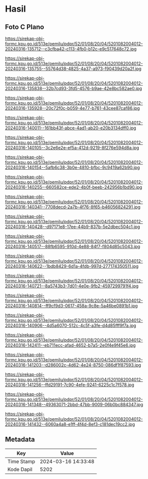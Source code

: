 # Hasil

## Foto C Plano

https://sirekap-obj-formc.kpu.go.id/513e/pemilu/pdpr/52/01/08/20/04/5201082004012-20240316-135712--c3cfba42-c113-4fb0-b12c-e9c517648c72.jpg

https://sirekap-obj-formc.kpu.go.id/513e/pemilu/pdpr/52/01/08/20/04/5201082004012-20240316-135755--55764d38-4825-4a37-a973-f90439d20a2f.jpg

https://sirekap-obj-formc.kpu.go.id/513e/pemilu/pdpr/52/01/08/20/04/5201082004012-20240316-135838--32b7cd93-3fd5-4576-b9ae-42e8bc582ae0.jpg

https://sirekap-obj-formc.kpu.go.id/513e/pemilu/pdpr/52/01/08/20/04/5201082004012-20240316-135928--20c72f0c-b059-4e77-b761-43cee87caf86.jpg

https://sirekap-obj-formc.kpu.go.id/513e/pemilu/pdpr/52/01/08/20/04/5201082004012-20240316-140011--161bb43f-abce-4ad1-ab20-e20b3134dff0.jpg

https://sirekap-obj-formc.kpu.go.id/513e/pemilu/pdpr/52/01/08/20/04/5201082004012-20240316-140105--3c2e6e2e-ef5a-412d-9219-8f276e594d8a.jpg

https://sirekap-obj-formc.kpu.go.id/513e/pemilu/pdpr/52/01/08/20/04/5201082004012-20240316-140154--5afb6c38-3b0e-4810-bfbc-9c9419a62b90.jpg

https://sirekap-obj-formc.kpu.go.id/513e/pemilu/pdpr/52/01/08/20/04/5201082004012-20240316-140255--660582ce-ede2-4b0f-beeb-242956b1bd90.jpg

https://sirekap-obj-formc.kpu.go.id/513e/pemilu/pdpr/52/01/08/20/04/5201082004012-20240316-140341--7708decd-2a7b-4f76-8f65-b46056824291.jpg

https://sirekap-obj-formc.kpu.go.id/513e/pemilu/pdpr/52/01/08/20/04/5201082004012-20240316-140428--d97171e8-17ee-44b9-837b-5e2dbec504c1.jpg

https://sirekap-obj-formc.kpu.go.id/513e/pemilu/pdpr/52/01/08/20/04/5201082004012-20240316-140517--88fb6595-910d-4e88-84f7-f804d85c5043.jpg

https://sirekap-obj-formc.kpu.go.id/513e/pemilu/pdpr/52/01/08/20/04/5201082004012-20240316-140622--1bdb8429-6d1a-4fdb-997d-277174350511.jpg

https://sirekap-obj-formc.kpu.go.id/513e/pemilu/pdpr/52/01/08/20/04/5201082004012-20240316-140721--8a5743b3-7d01-4e0e-9fb2-4597299791f4.jpg

https://sirekap-obj-formc.kpu.go.id/513e/pemilu/pdpr/52/01/08/20/04/5201082004012-20240316-140814--ff9cf9d3-0617-458a-9c8e-5a46be0891b1.jpg

https://sirekap-obj-formc.kpu.go.id/513e/pemilu/pdpr/52/01/08/20/04/5201082004012-20240316-140906--4d5a6070-512c-4c5f-a3fe-d4d85fff9f7a.jpg

https://sirekap-obj-formc.kpu.go.id/513e/pemilu/pdpr/52/01/08/20/04/5201082004012-20240316-142411--eb711ecc-afad-4652-b7a5-2e0f4e9f45e6.jpg

https://sirekap-obj-formc.kpu.go.id/513e/pemilu/pdpr/52/01/08/20/04/5201082004012-20240316-141203--d286002c-4d62-4e24-8750-086df1f87593.jpg

https://sirekap-obj-formc.kpu.go.id/513e/pemilu/pdpr/52/01/08/20/04/5201082004012-20240316-141256--ffd29191-7c90-4efe-9241-6225c1c7f578.jpg

https://sirekap-obj-formc.kpu.go.id/513e/pemilu/pdpr/52/01/08/20/04/5201082004012-20240316-141348--49363071-2bbd-47bb-9009-06b0bc884347.jpg

https://sirekap-obj-formc.kpu.go.id/513e/pemilu/pdpr/52/01/08/20/04/5201082004012-20240316-141432--6060a4a8-e1ff-4f4d-8ef3-c181dec19cc2.jpg


## Metadata

| Key        | Value               |
| ---------- | ------------------- |
| Time Stamp | 2024-03-16 14:33:48 |
| Kode Dapil | 5202                |




